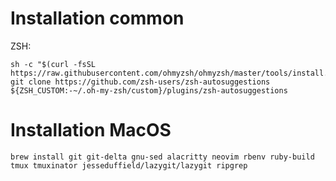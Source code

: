 Installation common
=============

ZSH:
```
sh -c "$(curl -fsSL https://raw.githubusercontent.com/ohmyzsh/ohmyzsh/master/tools/install.sh)"
git clone https://github.com/zsh-users/zsh-autosuggestions ${ZSH_CUSTOM:-~/.oh-my-zsh/custom}/plugins/zsh-autosuggestions
```

Installation MacOS
==================

```
brew install git git-delta gnu-sed alacritty neovim rbenv ruby-build tmux tmuxinator jesseduffield/lazygit/lazygit ripgrep
```
